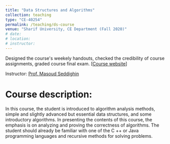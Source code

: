 ```yaml
---
title: "Data Structures and Algorithms"
collection: teaching
type: "CE-40254"
permalink: /teaching/ds-course
venue: "Sharif University, CE Department (Fall 2020)"
# date: 
# location: 
# instructor:
---
```

Designed the course's weekely handouts, checked the credibility of course assignments, graded course final exam. [[Course website](http://ce.sharif.edu/courses/99-00/1/ce254-2/index.php/section/syllabus/file/syllabus)] 


Instructor: [Prof. Masoud Seddighin](https://scholar.google.com/citations?hl=en&user=4hPh0toAAAAJ&view_op=list_works&sortby=pubdate)

Course description:
======
In this course, the student is introduced to algorithm analysis methods, simple and slightly advanced but essential data structures, and some introductory algorithms. In presenting the contents of this course, the emphasis is on analyzing and proving the correctness of algorithms. The student should already be familiar with one of the C ++ or Java programming languages and recursive methods for solving problems.
